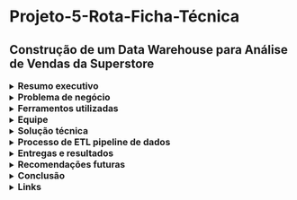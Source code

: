 # Projeto-5-Rota-Ficha-Técnica
## Construção de um Data Warehouse para Análise de Vendas da Superstore

  </details>
  
  <details>
  <summary><strong style="font-size: 16px;">Resumo executivo</strong></summary>
    
Este projeto teve como objetivo principal a transformação de dados brutos e desestruturados, provenientes de múltiplas fontes, em um modelo de dados analítico e robusto. Através do processo de ETL (Extração, Transformação e Carga), foi construído um Data Warehouse no Google BigQuery, utilizando a modelagem dimensional Star Schema. A solução permite que a empresa Superstore realize análises de vendas mais eficientes e estratégicas, cruzando informações de clientes, produtos, localização, pedidos e concorrentes de forma integrada.

  </details>
  
  <details>
  <summary><strong style="font-size: 16px;">Problema de negócio</strong></summary>
    
Os dados de vendas da Superstore, originalmente em um arquivo CSV, e as informações de concorrentes, obtidas via web scraping, encontravam-se isolados e sem uma estrutura relacional otimizada. A ausência de um sistema tabular unificado e uma arquitetura de dados consistente dificultava a realização de consultas complexas, a medição de KPIs (Key Performance Indicators) e a extração de insights valiosos para a tomada de decisões.

  </details>
  
  <details>
  <summary><strong style="font-size: 16px;">Ferramentos utilizadas</strong></summary>
    
 •	BigQuery: criação das tabelas, execução das consultas SQL, transformação e modelagem dimensional.
 
 •	Python (pandas + bigquery): leitura, limpeza e carga dos dados automatizada.
 
 •	Google Sheets (IMPORTHTML): extração de dados externos via scraping.
 
 •	Apresentação google: criação da apresentação final com storytelling visual.
 

  </details>
  
  <details>
  <summary><strong style="font-size: 16px;">Equipe</strong></summary>
    
Cassia Silva

  </details>
  
  <details>
  <summary><strong style="font-size: 16px;">Solução técnica</strong></summary>
    
A solução implementada foi a criação de um Data Warehouse utilizando a modelagem Star Schema. Esta arquitetura foi escolhida por sua capacidade de otimizar consultas analíticas, facilitar a compreensão dos dados e simplificar a agregação de métricas.

•	Modelo de dados:

o	Tabela de fatos (fact_sales): Tabela central que armazena as métricas quantitativas de cada transação de venda, como sales, profit, quantity e shipping_cost. Possui chaves estrangeiras (FKs) que se conectam às tabelas de dimensão.

o	Tabelas de dimensão (dim_...): Tabelas que fornecem o contexto descritivo para os fatos. Cada dimensão armazena atributos sobre:

 - dim_customer (Quem comprou?): customer_id, customer_name, segment.

 - dim_product (O que foi vendido?): product_id, product_name, category, sub_category.

 - dim_location (Onde aconteceu?): location_id, city, state, country, region.

 - dim_order (Quando aconteceu?): order_id, order_date, ship_date, order_priority, ship_mode.

 - dim_concorrentes (Dados contextuais): concorrente_id, company, country, industry.

  </details>
  
  <details>
  <summary><strong style="font-size: 16px;">Processo de ETL pipeline de dados</strong></summary>
    
Um pipeline de ETL automatizado foi desenvolvido para extrair os dados, transformá-los e carregá-los no BigQuery, seguindo uma ordem de dependência lógica.

•	Tecnologias:

 - o	Linguagem de programação: Python

 - o	Bibliotecas: Pandas para manipulação e transformação de dados, pandas-gbq e google-cloud-bigquery para a carga de dados no BigQuery.

 - o	Destino: Google BigQuery.
  
•	Fluxo de trabalho do pipeline:

1.	Extração: Dados brutos são lidos do arquivo CSV da Superstore e de uma fonte externa (web scraping de dados de concorrentes).

2.	Transformação: Os dados são limpos, padronizados e agregados. Chaves primárias (surrogate keys) são geradas para cada tabela de dimensão. A tabela de fatos é construída em seguida, utilizando as chaves estrangeiras para referenciar as dimensões já criadas.

3.	Carga: Os DataFrames processados são carregados na ordem correta para o BigQuery:

 - Primeiro, todas as tabelas de dimensão.
 - Por último, a tabela de fatos, que depende das chaves das dimensões.

  </details>
  
  <details>
  <summary><strong style="font-size: 16px;">Entregas e resultados</strong></summary>
    
•	Código: Um script Python (rota_etl_superstore.py ou .ipynb) contendo a lógica completa de ETL.

•	Estrutura de dados: Um conjunto de tabelas de fatos e dimensões no Google BigQuery.

•	Documentação:

- Diagrama de modelagem Star Schema.

- Fluxograma do pipeline de atualização de dados.

- Análise de Desempenho: A nova estrutura permite consultas complexas com maior eficiência e menor custo computacional, proporcionando uma base sólida para a análise de BI.

  </details>
  
  <details>
  <summary><strong style="font-size: 16px;">Recomendações futuras</strong></summary>
    
•	Automatizar o pipeline - Agendar o pipeline de ETL para execução automática e contínua.

•	Implementar (SCD) Rastrear mudanças nos dados (ex: cliente mudando de segmento) para análises históricas precisas.

•	Ampliar a base com novas fontes (e-commerce, SAC, redes sociais)

•	Criar visões agregadas e dashboards para acompanhamento de KPIs

  </details>
  
  <details>
  <summary><strong style="font-size: 16px;">Conclusão</strong></summary>

Este projeto consolidou o uso de boas práticas de engenharia de dados com foco em análise de negócios, e mostrou como transformar um arquivo bruto em uma estrutura analítica escalável. A modelagem com Star Schema, combinada ao processo ETL limpo e bem documentado, permitiu a construção de uma base sólida para decisões baseadas em dados.

  </details>
  
  <details>
  <summary><strong style="font-size: 16px;">Links</strong></summary>
    
•	[Apresentações google](https://docs.google.com/presentation/d/1sGMw_1xxm-tVbcfihM8Qujl1IWJSM1VAc0pAmAUibgs/edit?usp=sharing)

•	[Apresentação de vídeo (Loom) 
